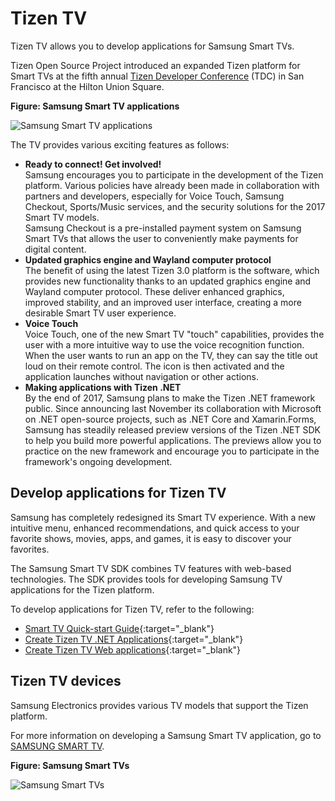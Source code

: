 # Tizen TV

Tizen TV allows you to develop applications for Samsung Smart TVs.

Tizen Open Source Project introduced an expanded Tizen platform for Smart TVs at the fifth annual [Tizen Developer Conference](https://www.tizen.org/events/2017/tizen-developer-conference-2017) (TDC)  in San Francisco at the Hilton Union Square.

**Figure: Samsung Smart TV applications**

![Samsung Smart TV applications](media/Smart-TVs-at-TDC2017_main_1.jpg)

The TV provides various exciting features as follows:

- **Ready to connect! Get involved!**  
Samsung encourages you to participate in the development of the Tizen platform. Various policies have already been made in collaboration with partners and developers, especially for Voice Touch, Samsung Checkout, Sports/Music services, and the security solutions for the 2017 Smart TV models.  
  Samsung Checkout is a pre-installed payment system on Samsung Smart TVs that allows the user to conveniently make payments for digital content.
- **Updated graphics engine and Wayland computer protocol**  
The benefit of using the latest Tizen 3.0 platform is the software, which provides new functionality thanks to an updated graphics engine and Wayland computer protocol. These deliver enhanced graphics, improved stability, and an improved user interface, creating a more desirable Smart TV user experience.
- **Voice Touch**  
Voice Touch, one of the new Smart TV "touch" capabilities, provides the user with a more intuitive way to use the voice recognition function. When the user wants to run an app on the TV, they can say the title out loud on their remote control. The icon is then activated and the application launches without navigation or other actions.
- **Making applications with Tizen .NET**  
By the end of 2017, Samsung plans to make the Tizen .NET framework public. Since announcing last November its collaboration with Microsoft on .NET open-source projects, such as .NET Core and Xamarin.Forms, Samsung has steadily released preview versions of the Tizen .NET SDK to help you build more powerful applications. The previews allow you to practice on the new framework and encourage you to participate in the framework's ongoing development.


## Develop applications for Tizen TV

Samsung has completely redesigned its Smart TV experience. With a new intuitive menu, enhanced recommendations, and quick access to your favorite shows, movies, apps, and games, it is easy to discover your favorites.

The Samsung Smart TV SDK combines TV features with web-based technologies. The SDK provides tools for developing Samsung TV applications for the Tizen platform.

To develop applications for Tizen TV, refer to the following:

- [Smart TV Quick-start Guide](http://developer.samsung.com/tv/develop/getting-started/quick-start-guide){:target="_blank"}
- [Create Tizen TV .NET Applications](https://developer.samsung.com/smarttv/develop/tizen-net-tv/getting-started/creating-net-tv-applications.html){:target="_blank"}
- [Create Tizen TV Web applications](https://developer.samsung.com/smarttv/develop/getting-started/creating-tv-applications.html){:target="_blank"}


## Tizen TV devices

Samsung Electronics provides various TV models that support the Tizen platform.

For more information on developing a Samsung Smart TV application, go to [SAMSUNG SMART TV](http://developer.samsung.com/tv).

**Figure: Samsung Smart TVs**

![Samsung Smart TVs](media/profile_tv_devices1.jpg)
